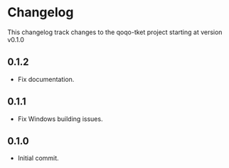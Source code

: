 # Changelog

This changelog track changes to the qoqo-tket project starting at version v0.1.0

## 0.1.2

* Fix documentation.

## 0.1.1

* Fix Windows building issues. 
## 0.1.0

* Initial commit.
